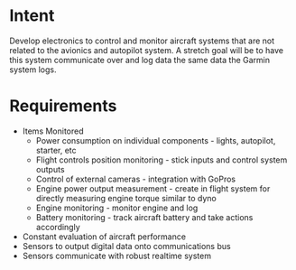 # Intent
Develop electronics to control and monitor aircraft systems that are not related to the avionics and autopilot system.  A stretch goal will be to have this system communicate over and log data the same data the Garmin system logs.

# Requirements
* Items Monitored
   - Power consumption on individual components - lights, autopilot, starter, etc
   - Flight controls position monitoring - stick inputs and control system outputs
   - Control of external cameras - integration with GoPros
   - Engine power output measurement - create in flight system for directly measuring engine torque similar to dyno
   - Engine monitoring - monitor engine and log
   - Battery monitoring - track aircraft battery and take actions accordingly
* Constant evaluation of aircraft performance
* Sensors to output digital data onto communications bus
* Sensors communicate with robust realtime system